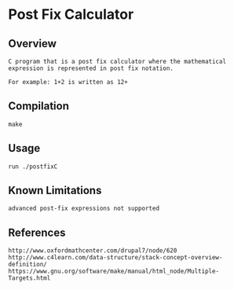 # Post Fix Calculator

## Overview
    C program that is a post fix calculator where the mathematical expression is represented in post fix notation. 
    
    For example: 1+2 is written as 12+

## Compilation
    make

## Usage
    run ./postfixC

## Known Limitations
    advanced post-fix expressions not supported

## References 
    http://www.oxfordmathcenter.com/drupal7/node/620
    http://www.c4learn.com/data-structure/stack-concept-overview-definition/
    https://www.gnu.org/software/make/manual/html_node/Multiple-Targets.html



